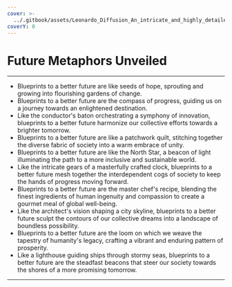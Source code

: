 ```yaml
---
cover: >-
  ../.gitbook/assets/Leonardo_Diffusion_An_intricate_and_highly_detailed_schematic_3.jpg
coverY: 0
---
```


# Future Metaphors Unveiled

***

* Blueprints to a better future are like seeds of hope, sprouting and growing into flourishing gardens of change.
* Blueprints to a better future are the compass of progress, guiding us on a journey towards an enlightened destination.
* Like the conductor's baton orchestrating a symphony of innovation, blueprints to a better future harmonize our collective efforts towards a brighter tomorrow.
* Blueprints to a better future are like a patchwork quilt, stitching together the diverse fabric of society into a warm embrace of unity.
* Blueprints to a better future are like the North Star, a beacon of light illuminating the path to a more inclusive and sustainable world.
* Like the intricate gears of a masterfully crafted clock, blueprints to a better future mesh together the interdependent cogs of society to keep the hands of progress moving forward.
* Blueprints to a better future are the master chef's recipe, blending the finest ingredients of human ingenuity and compassion to create a gourmet meal of global well-being.
* Like the architect's vision shaping a city skyline, blueprints to a better future sculpt the contours of our collective dreams into a landscape of boundless possibility.
* Blueprints to a better future are the loom on which we weave the tapestry of humanity's legacy, crafting a vibrant and enduring pattern of prosperity.
* Like a lighthouse guiding ships through stormy seas, blueprints to a better future are the steadfast beacons that steer our society towards the shores of a more promising tomorrow.

***
